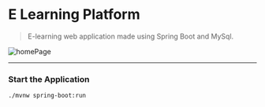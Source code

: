 # E Learning Platform

> E-learning web application made using Spring Boot and MySql.

![homePage](https://gcdnb.pbrd.co/images/N0Zw4TpwCKn5.png?o=1)

---

### Start the Application
```shell
./mvnw spring-boot:run
```

